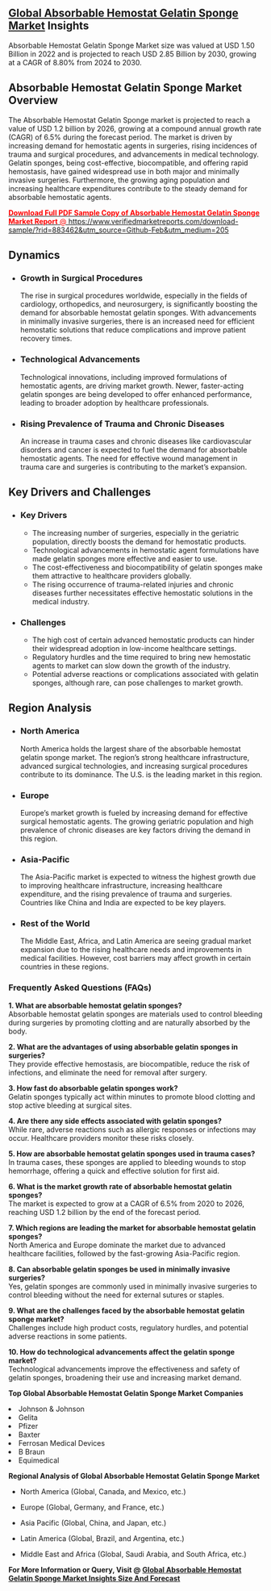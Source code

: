 <h2><a href="https://www.verifiedmarketreports.com/download-sample/?rid=883462&amp;utm_source=Github&amp;utm_medium=205" target="_blank">Global Absorbable Hemostat Gelatin Sponge Market</a> Insights</h2><p>Absorbable Hemostat Gelatin Sponge Market size was valued at USD 1.50 Billion in 2022 and is projected to reach USD 2.85 Billion by 2030, growing at a CAGR of 8.80% from 2024 to 2030.</p><p> <h2>Absorbable Hemostat Gelatin Sponge Market Overview</h2> <p>The Absorbable Hemostat Gelatin Sponge market is projected to reach a value of USD 1.2 billion by 2026, growing at a compound annual growth rate (CAGR) of 6.5% during the forecast period. The market is driven by increasing demand for hemostatic agents in surgeries, rising incidences of trauma and surgical procedures, and advancements in medical technology. Gelatin sponges, being cost-effective, biocompatible, and offering rapid hemostasis, have gained widespread use in both major and minimally invasive surgeries. Furthermore, the growing aging population and increasing healthcare expenditures contribute to the steady demand for absorbable hemostatic agents.</p> <p><a href="#downloadSample"><p><span class=""><span style="color: #ff0000;"><strong>Download Full PDF Sample Copy of Absorbable Hemostat Gelatin Sponge Market Report</strong> @ </span><a href="https://www.verifiedmarketreports.com/download-sample/?rid=883462&amp;utm_source=Github-Feb&amp;utm_medium=205" target="_blank">https://www.verifiedmarketreports.com/download-sample/?rid=883462&amp;utm_source=Github-Feb&amp;utm_medium=205</a></span></p></a></p> <h2>Dynamics</h2> <ul> <li><h3>Growth in Surgical Procedures</h3> The rise in surgical procedures worldwide, especially in the fields of cardiology, orthopedics, and neurosurgery, is significantly boosting the demand for absorbable hemostat gelatin sponges. With advancements in minimally invasive surgeries, there is an increased need for efficient hemostatic solutions that reduce complications and improve patient recovery times. </li> <li><h3>Technological Advancements</h3> Technological innovations, including improved formulations of hemostatic agents, are driving market growth. Newer, faster-acting gelatin sponges are being developed to offer enhanced performance, leading to broader adoption by healthcare professionals. </li> <li><h3>Rising Prevalence of Trauma and Chronic Diseases</h3> An increase in trauma cases and chronic diseases like cardiovascular disorders and cancer is expected to fuel the demand for absorbable hemostatic agents. The need for effective wound management in trauma care and surgeries is contributing to the market’s expansion. </li> </ul> <h2>Key Drivers and Challenges</h2> <ul> <li><h3>Key Drivers</h3> <ul> <li>The increasing number of surgeries, especially in the geriatric population, directly boosts the demand for hemostatic products.</li> <li>Technological advancements in hemostatic agent formulations have made gelatin sponges more effective and easier to use.</li> <li>The cost-effectiveness and biocompatibility of gelatin sponges make them attractive to healthcare providers globally.</li> <li>The rising occurrence of trauma-related injuries and chronic diseases further necessitates effective hemostatic solutions in the medical industry.</li> </ul> </li> <li><h3>Challenges</h3> <ul> <li>The high cost of certain advanced hemostatic products can hinder their widespread adoption in low-income healthcare settings.</li> <li>Regulatory hurdles and the time required to bring new hemostatic agents to market can slow down the growth of the industry.</li> <li>Potential adverse reactions or complications associated with gelatin sponges, although rare, can pose challenges to market growth.</li> </ul> </li> </ul> <h2>Region Analysis</h2> <ul> <li><h3>North America</h3> North America holds the largest share of the absorbable hemostat gelatin sponge market. The region’s strong healthcare infrastructure, advanced surgical technologies, and increasing surgical procedures contribute to its dominance. The U.S. is the leading market in this region. </li> <li><h3>Europe</h3> Europe’s market growth is fueled by increasing demand for effective surgical hemostatic agents. The growing geriatric population and high prevalence of chronic diseases are key factors driving the demand in this region. </li> <li><h3>Asia-Pacific</h3> The Asia-Pacific market is expected to witness the highest growth due to improving healthcare infrastructure, increasing healthcare expenditure, and the rising prevalence of trauma and surgeries. Countries like China and India are expected to be key players. </li> <li><h3>Rest of the World</h3> The Middle East, Africa, and Latin America are seeing gradual market expansion due to the rising healthcare needs and improvements in medical facilities. However, cost barriers may affect growth in certain countries in these regions. </li> </ul> <h3>Frequently Asked Questions (FAQs)</h3> <p><strong>1. What are absorbable hemostat gelatin sponges?</strong><br>Absorbable hemostat gelatin sponges are materials used to control bleeding during surgeries by promoting clotting and are naturally absorbed by the body.</p> <p><strong>2. What are the advantages of using absorbable gelatin sponges in surgeries?</strong><br>They provide effective hemostasis, are biocompatible, reduce the risk of infections, and eliminate the need for removal after surgery.</p> <p><strong>3. How fast do absorbable gelatin sponges work?</strong><br>Gelatin sponges typically act within minutes to promote blood clotting and stop active bleeding at surgical sites.</p> <p><strong>4. Are there any side effects associated with gelatin sponges?</strong><br>While rare, adverse reactions such as allergic responses or infections may occur. Healthcare providers monitor these risks closely.</p> <p><strong>5. How are absorbable hemostat gelatin sponges used in trauma cases?</strong><br>In trauma cases, these sponges are applied to bleeding wounds to stop hemorrhage, offering a quick and effective solution for first aid.</p> <p><strong>6. What is the market growth rate of absorbable hemostat gelatin sponges?</strong><br>The market is expected to grow at a CAGR of 6.5% from 2020 to 2026, reaching USD 1.2 billion by the end of the forecast period.</p> <p><strong>7. Which regions are leading the market for absorbable hemostat gelatin sponges?</strong><br>North America and Europe dominate the market due to advanced healthcare facilities, followed by the fast-growing Asia-Pacific region.</p> <p><strong>8. Can absorbable gelatin sponges be used in minimally invasive surgeries?</strong><br>Yes, gelatin sponges are commonly used in minimally invasive surgeries to control bleeding without the need for external sutures or staples.</p> <p><strong>9. What are the challenges faced by the absorbable hemostat gelatin sponge market?</strong><br>Challenges include high product costs, regulatory hurdles, and potential adverse reactions in some patients.</p> <p><strong>10. How do technological advancements affect the gelatin sponge market?</strong><br>Technological advancements improve the effectiveness and safety of gelatin sponges, broadening their use and increasing market demand.</p> </p><p><strong>Top Global Absorbable Hemostat Gelatin Sponge Market Companies</strong></p><div data-test-id=""><p><li>Johnson & Johnson</li><li> Gelita</li><li> Pfizer</li><li> Baxter</li><li> Ferrosan Medical Devices</li><li> B Braun</li><li> Equimedical</li></p><div><strong>Regional Analysis of&nbsp;Global Absorbable Hemostat Gelatin Sponge Market</strong></div><ul><li dir="ltr"><p dir="ltr">North America&nbsp;(Global, Canada, and Mexico, etc.)</p></li><li dir="ltr"><p dir="ltr">Europe (Global, Germany, and France, etc.)</p></li><li dir="ltr"><p dir="ltr">Asia Pacific&nbsp;(Global, China, and Japan, etc.)</p></li><li dir="ltr"><p dir="ltr">Latin America&nbsp;(Global, Brazil, and Argentina, etc.)</p></li><li dir="ltr">Middle East and Africa&nbsp;(Global, Saudi Arabia, and South Africa, etc.)</li></ul><p><strong>For More Information or Query, Visit @&nbsp;</strong><strong><a href="https://www.verifiedmarketreports.com/product/absorbable-hemostat-gelatin-sponge-market/?utm_source=Github&amp;utm_medium=205" target="_blank">Global Absorbable Hemostat Gelatin Sponge Market Insights Size And Forecast</a></strong></p></div>
